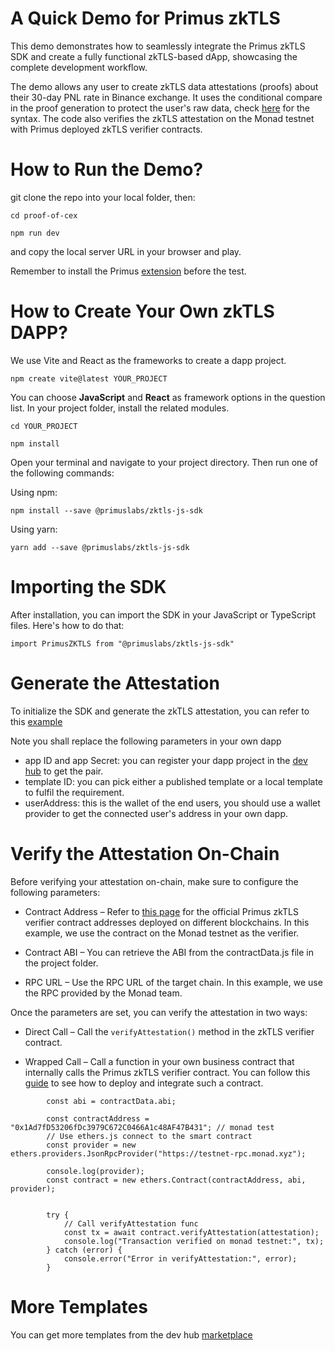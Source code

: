 # A Quick Demo for Primus zkTLS 

This demo demonstrates how to seamlessly integrate the Primus zkTLS SDK and create a fully functional zkTLS-based dApp, showcasing the complete development workflow.

The demo allows any user to create zkTLS data attestations (proofs) about their 30-day PNL rate in Binance exchange. It uses the conditional compare in the proof generation to protect the user's raw data, check [here](https://docs.primuslabs.xyz/data-verification/zk-tls-sdk/test#verification-logics) for the syntax.
The code also verifies the zkTLS attestation on the Monad testnet with Primus deployed zkTLS verifier contracts.

# How to Run the Demo?
git clone the repo into your local folder, then:

```node
cd proof-of-cex

npm run dev
```
and copy the local server URL in your browser and play. 

Remember to install the Primus [extension](https://chromewebstore.google.com/detail/primus/oeiomhmbaapihbilkfkhmlajkeegnjhe) before the test.

# How to Create Your Own zkTLS DAPP?

We use Vite and React as the frameworks to create a dapp project. 
```node
npm create vite@latest YOUR_PROJECT
```
You can choose **JavaScript** and **React** as framework options in the question list. In your project folder, install the related modules.

```node
cd YOUR_PROJECT

npm install
```
Open your terminal and navigate to your project directory. Then run one of the following commands:

Using npm:
```node
npm install --save @primuslabs/zktls-js-sdk
```

Using yarn:
```node
yarn add --save @primuslabs/zktls-js-sdk
```

# Importing the SDK
After installation, you can import the SDK in your JavaScript or TypeScript files. Here's how to do that:
```node
import PrimusZKTLS from "@primuslabs/zktls-js-sdk"
```

# Generate the Attestation
To initialize the SDK and generate the zkTLS attestation, you can refer to this [example](https://docs.primuslabs.xyz/data-verification/zk-tls-sdk/test)

Note you shall replace the following parameters in your own dapp
* app ID and app Secret: you can register your dapp project in the [dev hub](https://dev.primuslabs.xyz) to get the pair.
* template ID: you can pick either a published template or a local template to fulfil the requirement.
* userAddress: this is the wallet of the end users, you should use a wallet provider to get the connected user's address in your own dapp. 

# Verify the Attestation On-Chain

Before verifying your attestation on-chain, make sure to configure the following parameters:

- Contract Address – Refer to [this page](https://docs.primuslabs.xyz/data-verification/zk-tls-sdk/solidity/overview) for the official Primus zkTLS verifier contract addresses deployed on different blockchains. In this example, we use the contract on the Monad testnet as the verifier.

- Contract ABI – You can retrieve the ABI from the contractData.js file in the project folder.

- RPC URL – Use the RPC URL of the target chain. In this example, we use the RPC provided by the Monad team.


Once the parameters are set, you can verify the attestation in two ways:

- Direct Call – Call the `verifyAttestation()` method in the zkTLS verifier contract.

- Wrapped Call – Call a function in your own business contract that internally calls the Primus zkTLS verifier contract.
You can follow this [ guide](https://docs.primuslabs.xyz/data-verification/zk-tls-sdk/solidity/quickstart#deploy-a-smart-contract) to see how to deploy and integrate such a contract.


```
        const abi = contractData.abi;

        const contractAddress = "0x1Ad7fD53206fDc3979C672C0466A1c48AF47B431"; // monad test
        // Use ethers.js connect to the smart contract
        const provider = new ethers.providers.JsonRpcProvider("https://testnet-rpc.monad.xyz");
    
        console.log(provider);
        const contract = new ethers.Contract(contractAddress, abi, provider);
       

        try {
            // Call verifyAttestation func
            const tx = await contract.verifyAttestation(attestation);
            console.log("Transaction verified on monad testnet:", tx);
        } catch (error) {
            console.error("Error in verifyAttestation:", error);
        }
```

# More Templates
You can get more templates from the dev hub [marketplace](https://dev.primuslabs.xyz/marketplace)
